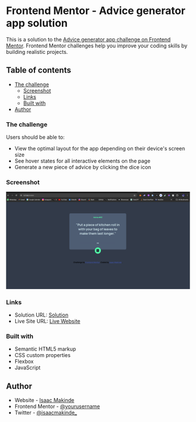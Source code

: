 # Frontend Mentor - Advice generator app solution

This is a solution to the [Advice generator app challenge on Frontend Mentor](https://www.frontendmentor.io/challenges/advice-generator-app-QdUG-13db). Frontend Mentor challenges help you improve your coding skills by building realistic projects.

## Table of contents

- [The challenge](#the-challenge)
  - [Screenshot](#screenshot)
  - [Links](#links)
  - [Built with](#built-with)
- [Author](#author)

### The challenge

Users should be able to:

- View the optimal layout for the app depending on their device's screen size
- See hover states for all interactive elements on the page
- Generate a new piece of advice by clicking the dice icon

### Screenshot

![](./assets/screenshot.png)

### Links

- Solution URL: [Solution](https://github.com/Oluwa-Laughter/advice-generator-app-main)
- Live Site URL: [Live Website](https://oluwa-laughter.github.io/advice-generator-app-main/)

### Built with

- Semantic HTML5 markup
- CSS custom properties
- Flexbox
- JavaScript

## Author

- Website - [Isaac Makinde](https://github.com/Oluwa-Laughter)
- Frontend Mentor - [@yourusername](https://www.frontendmentor.io/profile/Oluwa-Laughter)
- Twitter - [@isaacmakinde\_](https://www.twitter.com/isaacmakinde_)
